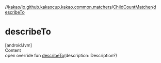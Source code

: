 //[kakao](../../../index.md)/[io.github.kakaocup.kakao.common.matchers](../index.md)/[ChildCountMatcher](index.md)/[describeTo](describe-to.md)



# describeTo  
[androidJvm]  
Content  
open override fun [describeTo](describe-to.md)(description: Description?)  



